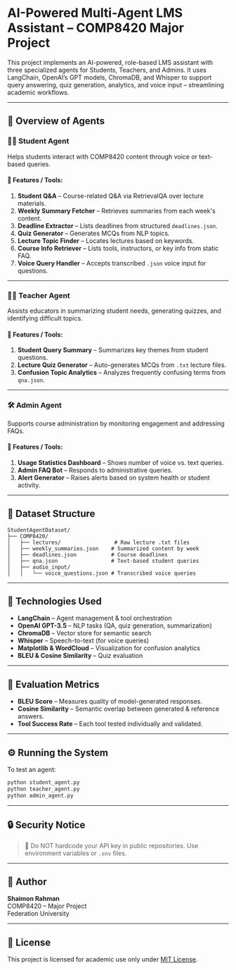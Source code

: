 
# AI-Powered Multi-Agent LMS Assistant – COMP8420 Major Project

This project implements an AI-powered, role-based LMS assistant with three specialized agents for Students, Teachers, and Admins. It uses LangChain, OpenAI’s GPT models, ChromaDB, and Whisper to support query answering, quiz generation, analytics, and voice input – streamlining academic workflows.

---

## 🧠 Overview of Agents

### 👩‍🎓 Student Agent
Helps students interact with COMP8420 content through voice or text-based queries.

#### 🧰 Features / Tools:
1. **Student Q&A** – Course-related Q&A via RetrievalQA over lecture materials.
2. **Weekly Summary Fetcher** – Retrieves summaries from each week's content.
3. **Deadline Extractor** – Lists deadlines from structured `deadlines.json`.
4. **Quiz Generator** – Generates MCQs from NLP topics.
5. **Lecture Topic Finder** – Locates lectures based on keywords.
6. **Course Info Retriever** – Lists tools, instructors, or key info from static FAQ.
7. **Voice Query Handler** – Accepts transcribed `.json` voice input for questions.

---

### 👨‍🏫 Teacher Agent
Assists educators in summarizing student needs, generating quizzes, and identifying difficult topics.

#### 🧰 Features / Tools:
1. **Student Query Summary** – Summarizes key themes from student questions.
2. **Lecture Quiz Generator** – Auto-generates MCQs from `.txt` lecture files.
3. **Confusion Topic Analytics** – Analyzes frequently confusing terms from `qna.json`.

---

### 🛠️ Admin Agent
Supports course administration by monitoring engagement and addressing FAQs.

#### 🧰 Features / Tools:
1. **Usage Statistics Dashboard** – Shows number of voice vs. text queries.
2. **Admin FAQ Bot** – Responds to administrative queries.
3. **Alert Generator** – Raises alerts based on system health or student activity.

---

## 📁 Dataset Structure

```
StudentAgentDataset/
├── COMP8420/
│   ├── lectures/                 # Raw lecture .txt files
│   ├── weekly_summaries.json    # Summarized content by week
│   ├── deadlines.json           # Course deadlines
│   ├── qna.json                 # Text-based student queries
│   ├── audio_input/
│   │   └── voice_questions.json # Transcribed voice queries
```

---

## 🚀 Technologies Used

- **LangChain** – Agent management & tool orchestration
- **OpenAI GPT-3.5** – NLP tasks (QA, quiz generation, summarization)
- **ChromaDB** – Vector store for semantic search
- **Whisper** – Speech-to-text (for voice queries)
- **Matplotlib & WordCloud** – Visualization for confusion analytics
- **BLEU & Cosine Similarity** – Quiz evaluation

---

## 🧪 Evaluation Metrics

- **BLEU Score** – Measures quality of model-generated responses.
- **Cosine Similarity** – Semantic overlap between generated & reference answers.
- **Tool Success Rate** – Each tool tested individually and validated.

---

## ⚙️ Running the System

To test an agent:
```bash
python student_agent.py
python teacher_agent.py
python admin_agent.py
```

---

## 🔒 Security Notice

> 🔑 Do NOT hardcode your API key in public repositories. Use environment variables or `.env` files.

---

## 👤 Author

**Shaimon Rahman**  
COMP8420 – Major Project  
Federation University

---

## 📄 License

This project is licensed for academic use only under [MIT License](LICENSE).
